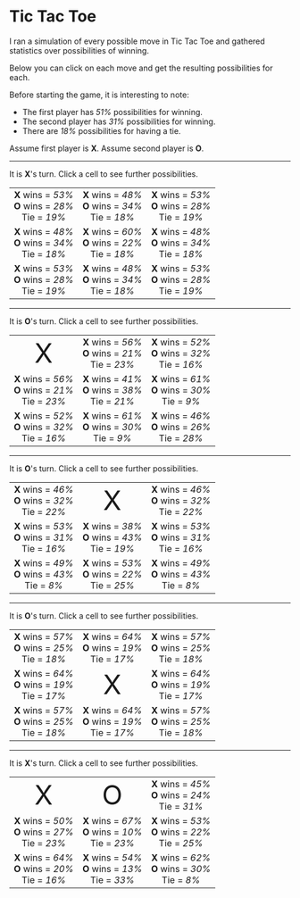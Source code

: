 # Tic Tac Toe

I ran a simulation of every possible move in Tic Tac Toe and gathered statistics over possibilities of winning.

Below you can click on each move and get the resulting possibilities for each.

Before starting the game, it is interesting to note:

* The first player has *51%* possibilities for winning.
* The second player has *31%* possibilities for winning.
* There are *18%* possibilities for having a tie.

Assume first player is **X**. Assume second player is **O**.

---

It is **X**'s turn. Click a cell to see further possibilities.

|   |   |   |
|:-:|:-:|:-:|
| **X** wins = *53%*<br>**O** wins = *28%*<br>Tie = *19%* | **X** wins = *48%*<br>**O** wins = *34%*<br>Tie = *18%* | **X** wins = *53%*<br>**O** wins = *28%*<br>Tie = *19%* |
| **X** wins = *48%*<br>**O** wins = *34%*<br>Tie = *18%* | **X** wins = *60%*<br>**O** wins = *22%*<br>Tie = *18%* | **X** wins = *48%*<br>**O** wins = *34%*<br>Tie = *18%* |
| **X** wins = *53%*<br>**O** wins = *28%*<br>Tie = *19%* | **X** wins = *48%*<br>**O** wins = *34%*<br>Tie = *18%* | **X** wins = *53%*<br>**O** wins = *28%*<br>Tie = *19%* |

---

It is **O**'s turn. Click a cell to see further possibilities.

|   |   |   |
|:-:|:-:|:-:|
| <span style="font-size:xxx-large">X</span> | **X** wins = *56%*<br>**O** wins = *21%*<br>Tie = *23%* | **X** wins = *52%*<br>**O** wins = *32%*<br>Tie = *16%* |
| **X** wins = *56%*<br>**O** wins = *21%*<br>Tie = *23%* | **X** wins = *41%*<br>**O** wins = *38%*<br>Tie = *21%* | **X** wins = *61%*<br>**O** wins = *30%*<br>Tie = *9%* |
| **X** wins = *52%*<br>**O** wins = *32%*<br>Tie = *16%* | **X** wins = *61%*<br>**O** wins = *30%*<br>Tie = *9%* | **X** wins = *46%*<br>**O** wins = *26%*<br>Tie = *28%* |

---

It is **O**'s turn. Click a cell to see further possibilities.

|   |   |   |
|:-:|:-:|:-:|
| **X** wins = *46%*<br>**O** wins = *32%*<br>Tie = *22%* | <span style="font-size:xxx-large">X</span> | **X** wins = *46%*<br>**O** wins = *32%*<br>Tie = *22%* |
| **X** wins = *53%*<br>**O** wins = *31%*<br>Tie = *16%* | **X** wins = *38%*<br>**O** wins = *43%*<br>Tie = *19%* | **X** wins = *53%*<br>**O** wins = *31%*<br>Tie = *16%* |
| **X** wins = *49%*<br>**O** wins = *43%*<br>Tie = *8%* | **X** wins = *53%*<br>**O** wins = *22%*<br>Tie = *25%* | **X** wins = *49%*<br>**O** wins = *43%*<br>Tie = *8%* |

---

It is **O**'s turn. Click a cell to see further possibilities.

|   |   |   |
|:-:|:-:|:-:|
| **X** wins = *57%*<br>**O** wins = *25%*<br>Tie = *18%* | **X** wins = *64%*<br>**O** wins = *19%*<br>Tie = *17%* | **X** wins = *57%*<br>**O** wins = *25%*<br>Tie = *18%* |
| **X** wins = *64%*<br>**O** wins = *19%*<br>Tie = *17%* | <span style="font-size:xxx-large">X</span> | **X** wins = *64%*<br>**O** wins = *19%*<br>Tie = *17%* |
| **X** wins = *57%*<br>**O** wins = *25%*<br>Tie = *18%* | **X** wins = *64%*<br>**O** wins = *19%*<br>Tie = *17%* | **X** wins = *57%*<br>**O** wins = *25%*<br>Tie = *18%* |

---

It is **X**'s turn. Click a cell to see further possibilities.

|   |   |   |
|:-:|:-:|:-:|
| <span style="font-size:xxx-large">X</span> | <span style="font-size:xxx-large">O</span> | **X** wins = *45%*<br>**O** wins = *24%*<br>Tie = *31%* |
| **X** wins = *50%*<br>**O** wins = *27%*<br>Tie = *23%* | **X** wins = *67%*<br>**O** wins = *10%*<br>Tie = *23%* | **X** wins = *53%*<br>**O** wins = *22%*<br>Tie = *25%* |
| **X** wins = *64%*<br>**O** wins = *20%*<br>Tie = *16%* | **X** wins = *54%*<br>**O** wins = *13%*<br>Tie = *33%* | **X** wins = *62%*<br>**O** wins = *30%*<br>Tie = *8%* |
